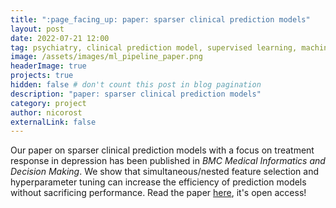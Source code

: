 ```yaml
---
title: ":page_facing_up: paper: sparser clinical prediction models"
layout: post
date: 2022-07-21 12:00
tag: psychiatry, clinical prediction model, supervised learning, machine learning, feature selection, depression, treatment response
image: /assets/images/ml_pipeline_paper.png
headerImage: true
projects: true
hidden: false # don't count this post in blog pagination
description: "paper: sparser clinical prediction models"
category: project
author: nicorost
externalLink: false
---
```


Our paper on sparser clinical prediction models with a focus on treatment response in depression has been published in *BMC Medical Informatics and Decision Making*. 
We show that simultaneous/nested feature selection and hyperparameter tuning can increase the efficiency of prediction models without sacrificing performance.
Read the paper [here](https://bmcmedinformdecismak.biomedcentral.com/articles/10.1186/s12911-022-01926-2), it's open access!